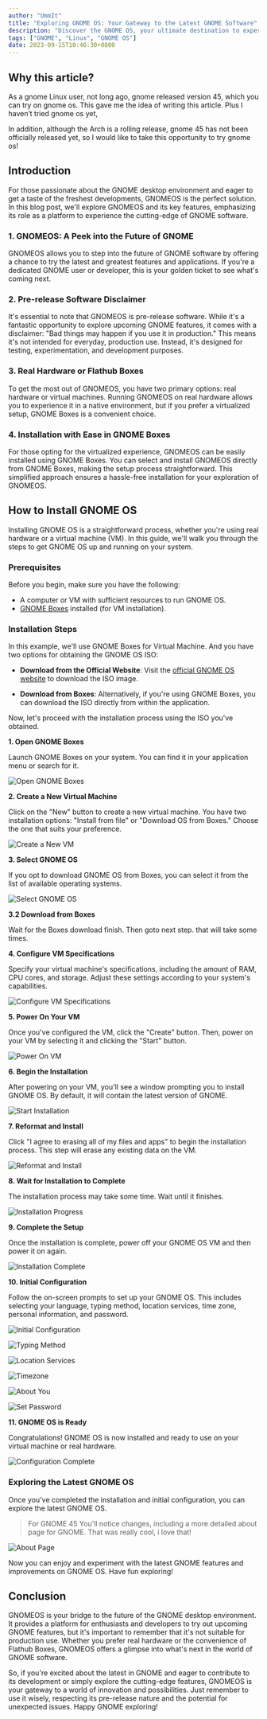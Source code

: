 ```yaml
---
author: "UmmIt"
title: "Exploring GNOME OS: Your Gateway to the Latest GNOME Software"
description: "Discover the GNOME OS, your ultimate destination to experience the latest and most innovative GNOME software. Dive into the cutting-edge of the GNOME desktop environment, explore new features."
tags: ["GNOME", "Linux", "GNOME OS"]
date: 2023-09-15T10:46:30+0800
---
```


## Why this article?

As a gnome Linux user, not long ago, gnome released version 45, which you can try on gnome os. This gave me the idea of ​​writing this article. Plus I haven’t tried gnome os yet,

In addition, although the Arch is a rolling release, gnome 45 has not been officially released yet, so I would like to take this opportunity to try gnome os!

## Introduction

For those passionate about the GNOME desktop environment and eager to get a taste of the freshest developments, GNOMEOS is the perfect solution. In this blog post, we'll explore GNOMEOS and its key features, emphasizing its role as a platform to experience the cutting-edge of GNOME software.

### 1. GNOMEOS: A Peek into the Future of GNOME

GNOMEOS allows you to step into the future of GNOME software by offering a chance to try the latest and greatest features and applications. If you're a dedicated GNOME user or developer, this is your golden ticket to see what's coming next.

### 2. Pre-release Software Disclaimer

It's essential to note that GNOMEOS is pre-release software. While it's a fantastic opportunity to explore upcoming GNOME features, it comes with a disclaimer: "Bad things may happen if you use it in production." This means it's not intended for everyday, production use. Instead, it's designed for testing, experimentation, and development purposes.

### 3. Real Hardware or Flathub Boxes

To get the most out of GNOMEOS, you have two primary options: real hardware or virtual machines. Running GNOMEOS on real hardware allows you to experience it in a native environment, but if you prefer a virtualized setup, GNOME Boxes is a convenient choice.

### 4. Installation with Ease in GNOME Boxes

For those opting for the virtualized experience, GNOMEOS can be easily installed using GNOME Boxes. You can select and install GNOMEOS directly from GNOME Boxes, making the setup process straightforward. This simplified approach ensures a hassle-free installation for your exploration of GNOMEOS.

## How to Install GNOME OS

Installing GNOME OS is a straightforward process, whether you're using real hardware or a virtual machine (VM). In this guide, we'll walk you through the steps to get GNOME OS up and running on your system.

### Prerequisites

Before you begin, make sure you have the following:

- A computer or VM with sufficient resources to run GNOME OS.
- [GNOME Boxes](https://wiki.gnome.org/Apps/Boxes) installed (for VM installation).

### Installation Steps

In this example, we'll use GNOME Boxes for Virtual Machine. And you have two options for obtaining the GNOME OS ISO:

- **Download from the Official Website**: Visit the [official GNOME OS website](https://os.gnome.org/) to download the ISO image.

- **Download from Boxes**: Alternatively, if you're using GNOME Boxes, you can download the ISO directly from within the application.

Now, let's proceed with the installation process using the ISO you've obtained.

**1. Open GNOME Boxes**

Launch GNOME Boxes on your system. You can find it in your application menu or search for it.

![Open GNOME Boxes](./open-0.png)

**2. Create a New Virtual Machine**

Click on the "New" button to create a new virtual machine. You have two installation options: "Install from file" or "Download OS from Boxes." Choose the one that suits your preference.

![Create a New VM](./open-1.png)

**3. Select GNOME OS**

If you opt to download GNOME OS from Boxes, you can select it from the list of available operating systems.

![Select GNOME OS](./open-dl.png)

**3.2 Download from Boxes**

Wait for the Boxes download finish. Then goto next step. that will take some times.

**4. Configure VM Specifications**

Specify your virtual machine's specifications, including the amount of RAM, CPU cores, and storage. Adjust these settings according to your system's capabilities.

![Configure VM Specifications](./create-1.png)

**5. Power On Your VM**

Once you've configured the VM, click the "Create" button. Then, power on your VM by selecting it and clicking the "Start" button.

![Power On VM](./poweron.png)

**6. Begin the Installation**

After powering on your VM, you'll see a window prompting you to install GNOME OS. By default, it will contain the latest version of GNOME.

![Start Installation](./install-1.png)

**7. Reformat and Install**

Click "I agree to erasing all of my files and apps" to begin the installation process. This step will erase any existing data on the VM.

![Reformat and Install](./install-2.png)

**8. Wait for Installation to Complete**

The installation process may take some time. Wait until it finishes.

![Installation Progress](./install-3.png)

**9. Complete the Setup**

Once the installation is complete, power off your GNOME OS VM and then power it on again.

![Installation Complete](./install-done2.png)

**10. Initial Configuration**

Follow the on-screen prompts to set up your GNOME OS. This includes selecting your language, typing method, location services, time zone, personal information, and password.

![Initial Configuration](./select-1.png)

![Typing Method](./select-2.png)

![Location Services](./select-3.png)

![Timezone](./select-4.png)

![About You](./select-5.png)

![Set Password](./select-6.png)

**11. GNOME OS is Ready**

Congratulations! GNOME OS is now installed and ready to use on your virtual machine or real hardware.

![Configuration Complete](./select-done.png)

### Exploring the Latest GNOME OS

Once you've completed the installation and initial configuration, you can explore the latest GNOME OS.  

>For GNOME 45 You'll notice changes, including a more detailed about page for GNOME. That was really cool, i love that!

![About Page](./about.png)

Now you can enjoy and experiment with the latest GNOME features and improvements on GNOME OS. Have fun exploring!


## Conclusion

GNOMEOS is your bridge to the future of the GNOME desktop environment. It provides a platform for enthusiasts and developers to try out upcoming GNOME features, but it's important to remember that it's not suitable for production use. Whether you prefer real hardware or the convenience of Flathub Boxes, GNOMEOS offers a glimpse into what's next in the world of GNOME software.

So, if you're excited about the latest in GNOME and eager to contribute to its development or simply explore the cutting-edge features, GNOMEOS is your gateway to a world of innovation and possibilities. Just remember to use it wisely, respecting its pre-release nature and the potential for unexpected issues. Happy GNOME exploring!
